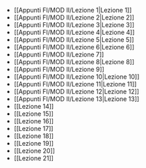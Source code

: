 
- [[Appunti FI/MOD II/Lezione 1|Lezione 1]]
- [[Appunti FI/MOD II/Lezione 2|Lezione 2]]
- [[Appunti FI/MOD II/Lezione 3|Lezione 3]]
- [[Appunti FI/MOD II/Lezione 4|Lezione 4]]
- [[Appunti FI/MOD II/Lezione 5|Lezione 5]]
- [[Appunti FI/MOD II/Lezione 6|Lezione 6]]
- [[Appunti FI/MOD II/Lezione 7]]
- [[Appunti FI/MOD II/Lezione 8|Lezione 8]]
- [[Appunti FI/MOD II/Lezione 9]]
- [[Appunti FI/MOD II/Lezione 10|Lezione 10]]
- [[Appunti FI/MOD II/Lezione 11|Lezione 11]]
- [[Appunti FI/MOD II/Lezione 12|Lezione 12]]
- [[Appunti FI/MOD II/Lezione 13|Lezione 13]]
- [[Lezione 14]]
- [[Lezione 15]]
- [[Lezione 16]]
- [[Lezione 17]]
- [[Lezione 18]]
- [[Lezione 19]]
- [[Lezione 20]]
- [[Lezione 21]]
